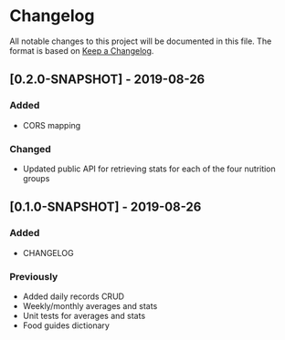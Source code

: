 # Changelog
All notable changes to this project will be documented in this file. The format is based on [Keep a Changelog](https://keepachangelog.com/en/1.0.0/).

## [0.2.0-SNAPSHOT] - 2019-08-26
### Added
- CORS mapping

### Changed
- Updated public API for retrieving stats for each of the four nutrition groups

## [0.1.0-SNAPSHOT] - 2019-08-26
### Added
- CHANGELOG

### Previously
- Added daily records CRUD
- Weekly/monthly averages and stats
- Unit tests for averages and stats
- Food guides dictionary